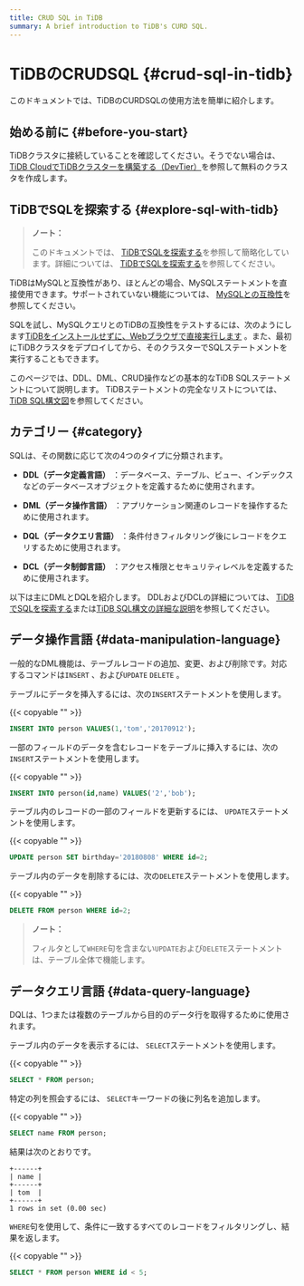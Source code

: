 ```yaml
---
title: CRUD SQL in TiDB
summary: A brief introduction to TiDB's CURD SQL.
---
```


# TiDBのCRUDSQL {#crud-sql-in-tidb}

このドキュメントでは、TiDBのCURDSQLの使用方法を簡単に紹介します。

## 始める前に {#before-you-start}

TiDBクラスタに接続していることを確認してください。そうでない場合は、 [TiDB CloudでTiDBクラスターを構築する（DevTier）](/develop/dev-guide-build-cluster-in-cloud.md#step-1-create-a-free-cluster)を参照して無料のクラスタを作成します。

## TiDBでSQLを探索する {#explore-sql-with-tidb}

> **ノート：**
>
> このドキュメントでは、 [TiDBでSQLを探索する](/basic-sql-operations.md)を参照して簡略化しています。詳細については、 [TiDBでSQLを探索する](/basic-sql-operations.md)を参照してください。

TiDBはMySQLと互換性があり、ほとんどの場合、MySQLステートメントを直接使用できます。サポートされていない機能については、 [MySQLとの互換性](/mysql-compatibility.md#unsupported-features)を参照してください。

SQLを試し、MySQLクエリとのTiDBの互換性をテストするには、次のようにします[TiDBをインストールせずに、Webブラウザで直接実行します](https://tour.tidb.io/) 。また、最初にTiDBクラスタをデプロイしてから、そのクラスターでSQLステートメントを実行することもできます。

このページでは、DDL、DML、CRUD操作などの基本的なTiDB SQLステートメントについて説明します。 TiDBステートメントの完全なリストについては、 [TiDB SQL構文図](https://pingcap.github.io/sqlgram/)を参照してください。

## カテゴリー {#category}

SQLは、その関数に応じて次の4つのタイプに分類されます。

-   **DDL（データ定義言語）** ：データベース、テーブル、ビュー、インデックスなどのデータベースオブジェクトを定義するために使用されます。

-   **DML（データ操作言語）** ：アプリケーション関連のレコードを操作するために使用されます。

-   **DQL（データクエリ言語）** ：条件付きフィルタリング後にレコードをクエリするために使用されます。

-   **DCL（データ制御言語）** ：アクセス権限とセキュリティレベルを定義するために使用されます。

以下は主にDMLとDQLを紹介します。 DDLおよびDCLの詳細については、 [TiDBでSQLを探索する](/basic-sql-operations.md)または[TiDB SQL構文の詳細な説明](https://pingcap.github.io/sqlgram/)を参照してください。

## データ操作言語 {#data-manipulation-language}

一般的なDML機能は、テーブルレコードの追加、変更、および削除です。対応するコマンドは`INSERT` 、および`UPDATE` `DELETE` 。

テーブルにデータを挿入するには、次の`INSERT`ステートメントを使用します。

{{< copyable "" >}}

```sql
INSERT INTO person VALUES(1,'tom','20170912');
```

一部のフィールドのデータを含むレコードをテーブルに挿入するには、次の`INSERT`ステートメントを使用します。

{{< copyable "" >}}

```sql
INSERT INTO person(id,name) VALUES('2','bob');
```

テーブル内のレコードの一部のフィールドを更新するには、 `UPDATE`ステートメントを使用します。

{{< copyable "" >}}

```sql
UPDATE person SET birthday='20180808' WHERE id=2;
```

テーブル内のデータを削除するには、次の`DELETE`ステートメントを使用します。

{{< copyable "" >}}

```sql
DELETE FROM person WHERE id=2;
```

> **ノート：**
>
> フィルタとして`WHERE`句を含まない`UPDATE`および`DELETE`ステートメントは、テーブル全体で機能します。

## データクエリ言語 {#data-query-language}

DQLは、1つまたは複数のテーブルから目的のデータ行を取得するために使用されます。

テーブル内のデータを表示するには、 `SELECT`ステートメントを使用します。

{{< copyable "" >}}

```sql
SELECT * FROM person;
```

特定の列を照会するには、 `SELECT`キーワードの後に列名を追加します。

{{< copyable "" >}}

```sql
SELECT name FROM person;
```

結果は次のとおりです。

```
+------+
| name |
+------+
| tom  |
+------+
1 rows in set (0.00 sec)
```

`WHERE`句を使用して、条件に一致するすべてのレコードをフィルタリングし、結果を返します。

{{< copyable "" >}}

```sql
SELECT * FROM person WHERE id < 5;
```
